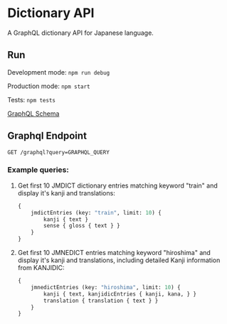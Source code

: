 # Dictionary API

A GraphQL dictionary API for Japanese language.

## Run

Development mode:
`npm run debug`

Production mode:
`npm start`

Tests:
`npm tests`

[GraphQL Schema](src/models/schema.graphql)

## Graphql Endpoint

`GET /graphql?query=GRAPHQL_QUERY`

### Example queries:

1. Get first 10 JMDICT dictionary entries matching keyword "train" and display it's kanji and translations:

    ```graphql
    { 
        jmdictEntries (key: "train", limit: 10) { 
            kanji { text } 
            sense { gloss { text } } 
        } 
    }
    ```

2. Get first 10 JMNEDICT entries matching keyword "hiroshima" and display it's kanji and translations,
including detailed Kanji information from KANJIDIC:

    ```graphql
    { 
        jmnedictEntries (key: "hiroshima", limit: 10) { 
            kanji { text, kanjidicEntries { kanji, kana, } } 
            translation { translation { text } } 
        } 
    }
    ```